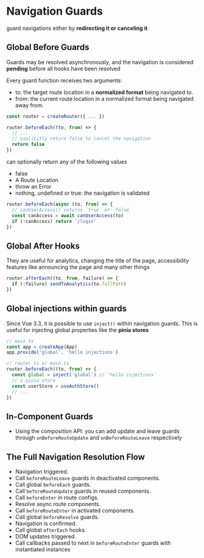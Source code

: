 # Navigation Guards

guard navigations either by **redirecting it or canceling it**

## Global Before Guards

Guards may be resolved asynchronously, and the navigation is considered **pending** before all hooks have been resolved

Every guard function receives two arguments:

- to: the target route location in a **normalized format** being navigated to.
- from: the current route location in a normalized format being navigated away from.

```js
const router = createRouter({ ... })

router.beforeEach((to, from) => {
  // ...
  // explicitly return false to cancel the navigation
  return false
})
```

can optionally return any of the following values

- false
- A Route Location
- throw an Error
- nothing, undefined or true: the navigation is validated

```js
router.beforeEach(async (to, from) => {
  // canUserAccess() returns `true` or `false`
  const canAccess = await canUserAccess(to)
  if (!canAccess) return '/login'
})
```

## Global After Hooks

They are useful for analytics, changing the title of the page, accessibility features like announcing the page and many other things

```js
router.afterEach((to, from, failure) => {
  if (!failure) sendToAnalytics(to.fullPath)
})
```

## Global injections within guards

Since Vue 3.3, it is possible to use `inject()` within navigation guards. This is useful for injecting global properties like the **pinia stores**

```js
// main.ts
const app = createApp(App)
app.provide('global', 'hello injections')

// router.ts or main.ts
router.beforeEach((to, from) => {
  const global = inject('global') // 'hello injections'
  // a pinia store
  const userStore = useAuthStore()
  // ...
})
```

## In-Component Guards

- Using the composition API: you can add update and leave guards through `onBeforeRouteUpdate` and `onBeforeRouteLeave` respectively

## The Full Navigation Resolution Flow

- Navigation triggered.
- Call `beforeRouteLeave` guards in deactivated components.
- Call global `beforeEach` guards.
- Call `beforeRouteUpdate` guards in reused components.
- Call `beforeEnter` in route configs.
- Resolve async route components.
- Call `beforeRouteEnter` in activated components.
- Call global `beforeResolve` guards.
- Navigation is confirmed.
- Call global `afterEach` hooks.
- DOM updates triggered.
- Call callbacks passed to next in `beforeRouteEnter` guards with instantiated instances
